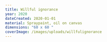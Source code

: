 ```yaml
---
title: Willful ignorance
year: 2020
dateCreated: 2020-01-01
material: Spraypaint, oil on canvas
dimensions: "60 x 60 "
coverImage: /images/uploads/willfulignorance
---
```

